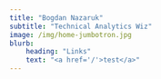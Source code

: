 ```yaml
---
title: "Bogdan Nazaruk"
subtitle: "Technical Analytics Wiz"
image: /img/home-jumbotron.jpg
blurb:
    heading: "Links"
    text: "<a href='/'>test</a>"
---
```

